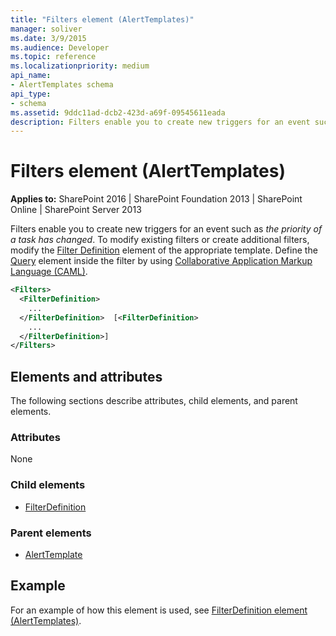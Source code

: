 ```yaml
---
title: "Filters element (AlertTemplates)"
manager: soliver
ms.date: 3/9/2015
ms.audience: Developer
ms.topic: reference
ms.localizationpriority: medium
api_name:
- AlertTemplates schema
api_type:
- schema
ms.assetid: 9ddc11ad-dcb2-423d-a69f-09545611eada
description: Filters enable you to create new triggers for an event such as "the priority of a task has changed."
---
```


# Filters element (AlertTemplates)

**Applies to:** SharePoint 2016 | SharePoint Foundation 2013 | SharePoint Online | SharePoint Server 2013

Filters enable you to create new triggers for an event such as *the priority of a task has changed*. To modify existing filters or create additional filters, modify the [Filter Definition](filterdefinition-element-alerttemplates.md) element of the appropriate template. Define the [Query](query-element-alerttemplates.md) element inside the filter by using [Collaborative Application Markup Language (CAML)](collaborative-application-markup-language-caml-schemas.md).

```XML
<Filters>
  <FilterDefinition>
    ...
  </FilterDefinition>  [<FilterDefinition>
    ...
  </FilterDefinition>]
</Filters>
```

## Elements and attributes

The following sections describe attributes, child elements, and parent elements.

### Attributes

None

### Child elements

- [FilterDefinition](filterdefinition-element-alerttemplates.md)

### Parent elements

- [AlertTemplate](alerttemplate-element-alerttemplates.md)

## Example

For an example of how this element is used, see [FilterDefinition element (AlertTemplates)](filterdefinition-element-alerttemplates.md).
